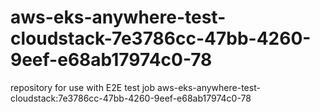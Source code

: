 # aws-eks-anywhere-test-cloudstack-7e3786cc-47bb-4260-9eef-e68ab17974c0-78
repository for use with E2E test job aws-eks-anywhere-test-cloudstack:7e3786cc-47bb-4260-9eef-e68ab17974c0-78
